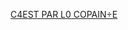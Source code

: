 [C4EST PAR L0 COPAIN÷E](LISMOIBORDEL.MD "PARCE6QUE FAUT QUAND MËME AFFICHER UN TRUC SUR L4INTERFACE EN LIGNE ET QUE J4AI PAS EU DE MEILLEURE ID2E")
